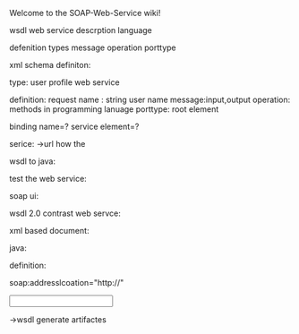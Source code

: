 Welcome to the SOAP-Web-Service wiki!

wsdl 
web service descrption language

defenition
types
message
operation
porttype

xml schema definiton:


type: user profile web service

definition:
request name : string user name
message:input,output
operation: methods in programming lanuage
porttype: root element 


binding  name=?
service element=?

serice:
->url how the 

wsdl to  java:

test the web service:

soap ui:

wsdl 2.0 contrast web servce:

xml based document:

java:

definition:

soap:addresslcoation="http://"

<binding name="tempratue" type="tns:temperatureconvertpr">

<port type="temperatur convertor">

<operations name="celsiustofaragin">

<input message="tns:celsiustofaren">
<output message="tns:celsutofaremresponse>

</opertion>


<message>
<part name="tns:celsiustofaren">
</message>

<types>
<xsd:schema>

<types>
<xsd:schema>
<xsd:import namespace="http://ws.craryon.com/" schema location="http://localhost:8081/tempconv?xsd=1"/>
</xsd:schema>
<types>

->wsdl generate artifactes








